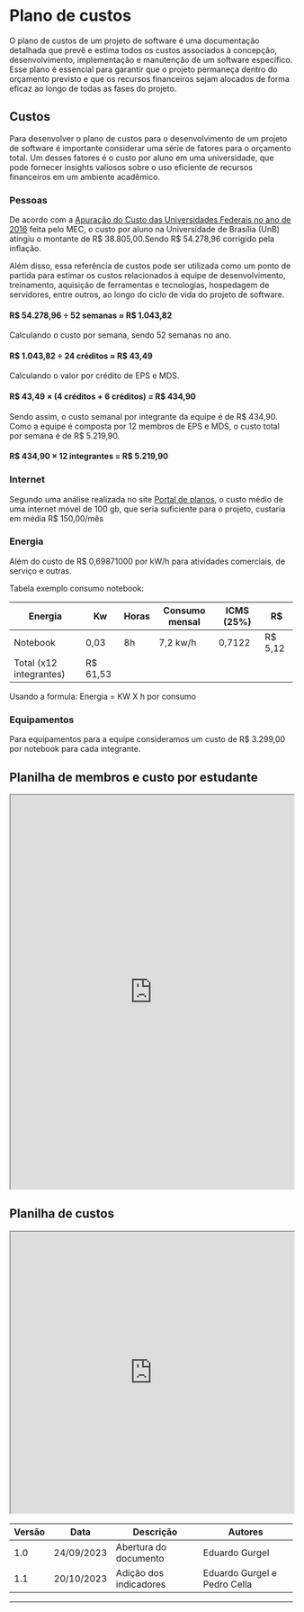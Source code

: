 # Plano de custos

O plano de custos de um projeto de software é uma documentação detalhada que prevê e estima todos os custos associados à concepção, desenvolvimento, implementação e manutenção de um software específico. Esse plano é essencial para garantir que o projeto permaneça dentro do orçamento previsto e que os recursos financeiros sejam alocados de forma eficaz ao longo de todas as fases do projeto.

## Custos

Para desenvolver o plano de custos para o desenvolvimento de um projeto de software é importante considerar uma série de fatores para o orçamento total. Um desses fatores é o custo por aluno em uma universidade, que pode fornecer insights valiosos sobre o uso eficiente de recursos financeiros em um ambiente acadêmico.

### Pessoas
De acordo com a [Apuração do Custo das Universidades Federais no ano de 2016](http://www.forplad.andifes.org.br/sites/default/files/forplad/comissaoplanejamento/NT_04-2018_e_anexos_-_apura%C3%A7%C3%A3o_do_custo_das_universidades.pdf) feita pelo MEC,  o custo por aluno na Universidade de Brasília (UnB) atingiu o montante de R$ 38.805,00.Sendo R$ 54.278,96 corrigido pela inflação.

Além disso, essa referência de custos pode ser utilizada como um ponto de partida para estimar os custos relacionados à equipe de desenvolvimento, treinamento, aquisição de ferramentas e tecnologias, hospedagem de servidores, entre outros, ao longo do ciclo de vida do projeto de software.

#### R$ 54.278,96 ÷ 52 semanas ≈ R$ 1.043,82

Calculando o custo por semana, sendo 52 semanas no ano.

#### R$ 1.043,82 ÷ 24 créditos ≈ R$ 43,49

Calculando o valor por crédito de EPS e MDS.

#### R$ 43,49 × (4 créditos + 6 créditos) = R$ 434,90

Sendo assim, o custo semanal por integrante da equipe é de R$ 434,90. Como a equipe é composta por 12 membros de EPS e MDS, o custo total por semana é de R$ 5.219,90.

#### R$ 434,90 × 12 integrantes = R$ 5.219,90

### Internet
Segundo uma análise realizada no site [Portal de planos](https://portaldeplanos.com.br), o custo médio de uma internet móvel de 100 gb, que seria suficiente para o projeto, custaria em média R$ 150,00/mês

### Energia
Além do custo de R$ 0,69871000 por kW/h para atividades comerciais, de serviço e outras.

Tabela exemplo consumo notebook:

| Energia | Kw | Horas | Consumo mensal | ICMS (25%) | R$ |
| ----- | ---- | ---- | ---- | ---- | ---- |
| Notebook | 0,03 | 8h | 7,2 kw/h | 0,7122 | R$ 5,12 |
| Total (x12 integrantes) | R$ 61,53 |


Usando a formula: 
Energia = KW X h por consumo

### Equipamentos
Para equipamentos para a equipe consideramos um custo de R$ 3.299,00 por notebook para cada integrante.

## Planilha de membros e custo por estudante
<iframe width=100% height=700 src="https://docs.google.com/spreadsheets/d/e/2PACX-1vS1ntZFNGo6Mu4eVWV3TNgZAS5n4-ErwNRnIT99V4OcL8cF9SpjqZWYzVZgGQ0R8hXR4qwDwD2TM0Ma/pubhtml?gid=0&amp;single=true&amp;widget=true&amp;headers=false"></iframe>

## Planilha de custos
<iframe width=100% height=500 src="https://docs.google.com/spreadsheets/d/e/2PACX-1vTD-BMj0DO49bPuvIQzF2urtJQmbuqk-cCXvGgFmb8SgGUqkts0POhpMXek0x8FYgNkdQ5AV5cs8IAi/pubhtml?widget=true&amp;headers=false"></iframe>

| Versão | Data       | Descrição | Autores |
| ------ | ---------- | --------- | ------- |
| 1.0    | 24/09/2023 | Abertura do documento | Eduardo Gurgel |
| 1.1    | 20/10/2023 | Adição dos indicadores | Eduardo Gurgel e Pedro Cella |
---

